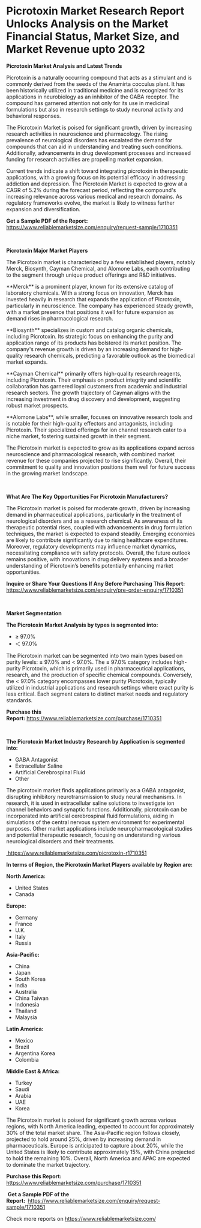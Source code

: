 <p><h1>Picrotoxin Market Research Report Unlocks Analysis on the Market Financial Status, Market Size, and Market Revenue upto 2032</h1></p><p><strong>Picrotoxin Market Analysis and Latest Trends</strong></p>
<p><p>Picrotoxin is a naturally occurring compound that acts as a stimulant and is commonly derived from the seeds of the Anamirta cocculus plant. It has been historically utilized in traditional medicine and is recognized for its applications in neurobiology as an inhibitor of the GABA receptor. The compound has garnered attention not only for its use in medicinal formulations but also in research settings to study neuronal activity and behavioral responses.</p><p>The Picrotoxin Market is poised for significant growth, driven by increasing research activities in neuroscience and pharmacology. The rising prevalence of neurological disorders has escalated the demand for compounds that can aid in understanding and treating such conditions. Additionally, advancements in drug development processes and increased funding for research activities are propelling market expansion.</p><p>Current trends indicate a shift toward integrating picrotoxin in therapeutic applications, with a growing focus on its potential efficacy in addressing addiction and depression. The Picrotoxin Market is expected to grow at a CAGR of 5.2% during the forecast period, reflecting the compound's increasing relevance across various medical and research domains. As regulatory frameworks evolve, the market is likely to witness further expansion and diversification.</p></p>
<p><strong>Get a Sample PDF of the Report:&nbsp;</strong> <a href="https://www.reliablemarketsize.com/enquiry/request-sample/1710351?utm_campaign=2482&utm_medium=2&utm_source=Github&utm_content=ia&utm_term=01042025&utm_id=picrotoxin">https://www.reliablemarketsize.com/enquiry/request-sample/1710351</a></p>
<p>&nbsp;</p>
<p><strong>Picrotoxin Major Market Players</strong></p>
<p><p>The Picrotoxin market is characterized by a few established players, notably Merck, Biosynth, Cayman Chemical, and Alomone Labs, each contributing to the segment through unique product offerings and R&D initiatives.</p><p>**Merck** is a prominent player, known for its extensive catalog of laboratory chemicals. With a strong focus on innovation, Merck has invested heavily in research that expands the application of Picrotoxin, particularly in neuroscience. The company has experienced steady growth, with a market presence that positions it well for future expansion as demand rises in pharmacological research. </p><p>**Biosynth** specializes in custom and catalog organic chemicals, including Picrotoxin. Its strategic focus on enhancing the purity and application range of its products has bolstered its market position. The company's revenue growth is driven by an increasing demand for high-quality research chemicals, predicting a favorable outlook as the biomedical market expands.</p><p>**Cayman Chemical** primarily offers high-quality research reagents, including Picrotoxin. Their emphasis on product integrity and scientific collaboration has garnered loyal customers from academic and industrial research sectors. The growth trajectory of Cayman aligns with the increasing investment in drug discovery and development, suggesting robust market prospects.</p><p>**Alomone Labs**, while smaller, focuses on innovative research tools and is notable for their high-quality effectors and antagonists, including Picrotoxin. Their specialized offerings for ion channel research cater to a niche market, fostering sustained growth in their segment.</p><p>The Picrotoxin market is expected to grow as its applications expand across neuroscience and pharmacological research, with combined market revenue for these companies projected to rise significantly. Overall, their commitment to quality and innovation positions them well for future success in the growing market landscape.</p></p>
<p>&nbsp;</p>
<p><strong>What Are The Key Opportunities For Picrotoxin Manufacturers?</strong></p>
<p><p>The Picrotoxin market is poised for moderate growth, driven by increasing demand in pharmaceutical applications, particularly in the treatment of neurological disorders and as a research chemical. As awareness of its therapeutic potential rises, coupled with advancements in drug formulation techniques, the market is expected to expand steadily. Emerging economies are likely to contribute significantly due to rising healthcare expenditures. Moreover, regulatory developments may influence market dynamics, necessitating compliance with safety protocols. Overall, the future outlook remains positive, with innovations in drug delivery systems and a broader understanding of Picrotoxin’s benefits potentially enhancing market opportunities.</p></p>
<p><strong>Inquire or Share Your Questions If Any Before Purchasing This Report:</strong> <a href="https://www.reliablemarketsize.com/enquiry/pre-order-enquiry/1710351?utm_campaign=2482&utm_medium=2&utm_source=Github&utm_content=ia&utm_term=01042025&utm_id=picrotoxin">https://www.reliablemarketsize.com/enquiry/pre-order-enquiry/1710351</a></p>
<p>&nbsp;</p>
<p><strong>Market Segmentation</strong></p>
<p><strong>The Picrotoxin Market Analysis by types is segmented into:</strong></p>
<p><ul><li>≥ 97.0%</li><li>＜ 97.0%</li></ul></p>
<p><p>The Picrotoxin market can be segmented into two main types based on purity levels: ≥ 97.0% and < 97.0%. The ≥ 97.0% category includes high-purity Picrotoxin, which is primarily used in pharmaceutical applications, research, and the production of specific chemical compounds. Conversely, the < 97.0% category encompasses lower purity Picrotoxin, typically utilized in industrial applications and research settings where exact purity is less critical. Each segment caters to distinct market needs and regulatory standards.</p></p>
<p><strong>Purchase this Report:&nbsp;</strong><a href="https://www.reliablemarketsize.com/purchase/1710351?utm_campaign=2482&utm_medium=2&utm_source=Github&utm_content=ia&utm_term=01042025&utm_id=picrotoxin">https://www.reliablemarketsize.com/purchase/1710351</a></p>
<p>&nbsp;</p>
<p><strong>The Picrotoxin Market Industry Research by Application is segmented into:</strong></p>
<p><ul><li>GABA Antagonist</li><li>Extracellular Saline</li><li>Artificial Cerebrospinal Fluid</li><li>Other</li></ul></p>
<p><p>The picrotoxin market finds applications primarily as a GABA antagonist, disrupting inhibitory neurotransmission to study neural mechanisms. In research, it is used in extracellular saline solutions to investigate ion channel behaviors and synaptic functions. Additionally, picrotoxin can be incorporated into artificial cerebrospinal fluid formulations, aiding in simulations of the central nervous system environment for experimental purposes. Other market applications include neuropharmacological studies and potential therapeutic research, focusing on understanding various neurological disorders and their treatments.</p></p>
<p><a href="https://www.reliablemarketsize.com/picrotoxin-r1710351?utm_campaign=2482&utm_medium=2&utm_source=Github&utm_content=ia&utm_term=01042025&utm_id=picrotoxin">&nbsp;https://www.reliablemarketsize.com/picrotoxin-r1710351</a></p>
<p><strong>In terms of Region, the Picrotoxin Market Players available by Region are:</strong></p>
<p>
    <p> <strong> North America: </strong>
        <ul>
            <li>United States</li>
            <li>Canada</li>
        </ul>
        </p> 
    <p> <strong> Europe: </strong>
        <ul>
            <li>Germany</li>
            <li>France</li>
            <li>U.K.</li>
            <li>Italy</li>
            <li>Russia</li>
        </ul>
        </p> 
    <p> <strong> Asia-Pacific: </strong>
        <ul>
            <li>China</li>
            <li>Japan</li>
            <li>South Korea</li>
            <li>India</li>
            <li>Australia</li>
            <li>China Taiwan</li>
            <li>Indonesia</li>
            <li>Thailand</li>
            <li>Malaysia</li>
        </ul>
        </p> 
    <p> <strong> Latin America: </strong>
        <ul>
            <li>Mexico</li>
            <li>Brazil</li>
            <li>Argentina Korea</li>
            <li>Colombia</li>
        </ul>
        </p> 
    <p> <strong> Middle East & Africa: </strong>
        <ul>
            <li>Turkey</li>
            <li>Saudi</li>
            <li>Arabia</li>
            <li>UAE</li>
            <li>Korea</li>
        </ul>
    </p>
    </p>
<p><p>The Picrotoxin market is poised for significant growth across various regions, with North America leading, expected to account for approximately 30% of the total market share. The Asia-Pacific region follows closely, projected to hold around 25%, driven by increasing demand in pharmaceuticals. Europe is anticipated to capture about 20%, while the United States is likely to contribute approximately 15%, with China projected to hold the remaining 10%. Overall, North America and APAC are expected to dominate the market trajectory.</p></p>
<p><strong>Purchase this Report: </strong><a href="https://www.reliablemarketsize.com/purchase/1710351?utm_campaign=2482&utm_medium=2&utm_source=Github&utm_content=ia&utm_term=01042025&utm_id=picrotoxin">https://www.reliablemarketsize.com/purchase/1710351</a></p>
<p>&nbsp;<strong>Get a Sample PDF of the Report:&nbsp;&nbsp;</strong><a href="https://www.reliablemarketsize.com/enquiry/request-sample/1710351?utm_campaign=2482&utm_medium=2&utm_source=Github&utm_content=ia&utm_term=01042025&utm_id=picrotoxin">https://www.reliablemarketsize.com/enquiry/request-sample/1710351</a></p>
<p><strong></strong></p>
<p>Check more reports on <a href="https://www.reliablemarketsize.com/?utm_campaign=2482&utm_medium=2&utm_source=Github&utm_content=ia&utm_term=01042025&utm_id=picrotoxin">https://www.reliablemarketsize.com/</a></p>